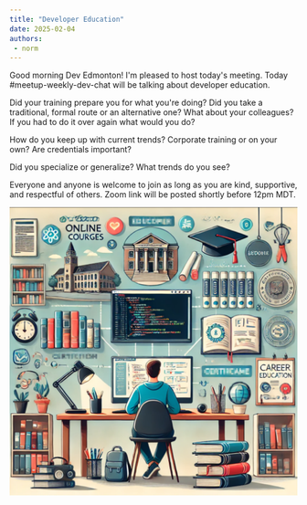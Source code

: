 ```yaml
---
title: "Developer Education"
date: 2025-02-04
authors:
 - norm
---
```


Good morning Dev Edmonton! I'm pleased to host today's meeting. Today #meetup-weekly-dev-chat will be talking about developer education.

Did your training prepare you for what you're doing? Did you take a traditional, formal route or an alternative one? What about your colleagues? If you had to do it over again what would you do?

How do you keep up with current trends? Corporate training or on your own? Are credentials important?

Did you specialize or generalize? What trends do you see?

Everyone and anyone is welcome to join as long as you are kind, supportive, and respectful of others. Zoom link will be posted shortly before 12pm MDT.

![](images/2025-02-03_education-1022x1024.png)
